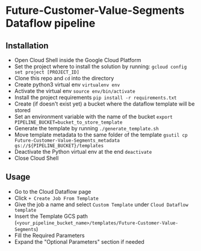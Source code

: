 # Future-Customer-Value-Segments Dataflow pipeline

## Installation
* Open Cloud Shell inside the Google Cloud Platform
* Set the project where to install the solution by running: `gcloud config set project [PROJECT_ID]`
* Clone this repo and `cd` into the directory
* Create python3 virtual env `virtualenv env`
* Activate the virtual env `source env/bin/activate`
* Install the project requirements `pip install -r requirements.txt`
* Create (if doesn't exist yet) a bucket where the dataflow template will be stored
* Set an environment variable with the name of the bucket `export PIPELINE_BUCKET=bucket_to_store_template`
* Generate the template by running `./generate_template.sh`
* Move template metadata to the same folder of the template `gsutil cp Future-Customer-Value-Segments_metadata gs://${PIPELINE_BUCKET}/templates`
* Deactivate the Python virtual env at the end `deactivate`
* Close Cloud Shell

## Usage
* Go to the Cloud Dataflow page
* Click `+ Create Job From Template`
* Give the job a name and select `Custom Template` under `Cloud Dataflow template`
* Insert the Template GCS path (`<your_pipeline_bucket_name>/templates/Future-Customer-Value-Segments`)
* Fill the Required Parameters
* Expand the "Optional Parameters" section if needed